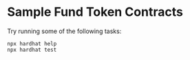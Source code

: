 # Sample Fund Token Contracts

Try running some of the following tasks:

```shell
npx hardhat help
npx hardhat test

```

